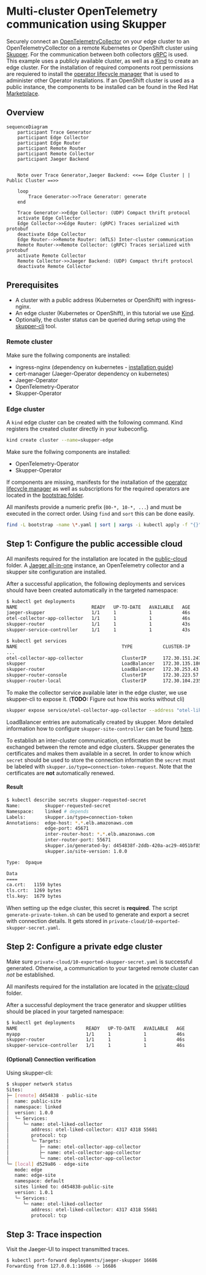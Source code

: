# Multi-cluster OpenTelemetry communication using Skupper

Securely connect an [OpenTelemetryCollector](https://github.com/open-telemetry/opentelemetry-collector) on your edge cluster to an OpenTelemetryCollector on a remote Kubernetes or OpenShift cluster using [Skupper](https://skupper.io/). For the communication between both collectors [gRPC](https://grpc.io/) is used. This example uses a publicly available cluster, as well as a [Kind](https://kind.sigs.k8s.io/) to create an edge cluster. For the installation of required components root permissions are requiered to install the [operator lifecycle manager](https://olm.operatorframework.io/) that is used to administer other Operator installations. If an OpenShift cluster is used as a public instance, the components to be installed can be found in the Red Hat [Marketplace](https://marketplace.redhat.com/en-us).

## Overview

```mermaid
sequenceDiagram
    participant Trace Generator
    participant Edge Collector
    participant Edge Router
    participant Remote Router
    participant Remote Collector
    participant Jaeger Backend


    Note over Trace Generator,Jaeger Backend: <<== Edge Cluster | | Public Cluster ==>>

    loop
        Trace Generator->>Trace Generator: generate
    end

    Trace Generator->>Edge Collector: (UDP) Compact thrift protocol
    activate Edge Collector
    Edge Collector->>Edge Router: (gRPC) Traces serialized with protobuf
    deactivate Edge Collector
    Edge Router-->>Remote Router: (mTLS) Inter-cluster communication
    Remote Router->>Remote Collector: (gRPC) Traces serialized with protobuf
    activate Remote Collector
    Remote Collector->>Jaeger Backend: (UDP) Compact thrift protocol
    deactivate Remote Collector

```

## Prerequisites

- A cluster with a public address (Kubernetes or OpenShift) with ingress-nginx.
- An edge cluster (Kubernetes or OpenShift), in this tutorial we use [Kind](https://kind.sigs.k8s.io/).
- Optionally, the cluster status can be queried during setup using the [skupper-cli](https://github.com/skupperproject/skupper/blob/master/cmd/skupper/README.md) tool.

### Remote cluster

Make sure the follwing components are installed:

- ingress-nginx (dependency on kubernetes - [installation guide](https://kubernetes.github.io/ingress-nginx/deploy))
- cert-manager (Jaeger-Operator dependency on kubernetes)
- Jaeger-Operator
- OpenTelemetry-Operator
- Skupper-Operator

### Edge cluster

A `kind` edge cluster can be created with the following command. Kind registers the created cluster directly in your kubeconfig.

```bash
kind create cluster --name=skupper-edge
```

Make sure the follwing components are installed:

- OpenTelemetry-Operator
- Skupper-Operator

If components are missing, manifests for the installation of the [operator lifecycle manager](https://olm.operatorframework.io/) as well as subscriptions for the required operators are located in the [bootstrap folder](bootstrap).

All manifests provide a numeric prefix (`00-*, 10-*, ...`) and must be executed in the correct order. Using `find` and `sort` this can be done easily.

```bash
find -L bootstrap -name \*.yaml | sort | xargs -i kubectl apply -f "{}"
```

## Step 1: Configure the public accessible cloud

All manifests required for the installation are located in the [public-cloud](public-cloud) folder. A [Jaeger all-in-one](https://www.jaegertracing.io/docs/1.35/operator/#allinone-default-strategy) instance, an OpenTelemetry collector and a skupper site configuration are installed.

After a successful application, the following deployments and services should have been created automatically in the targeted namespace:

```bash
$ kubectl get deployments
NAME                           READY   UP-TO-DATE   AVAILABLE   AGE
jaeger-skupper                 1/1     1            1           46s
otel-collector-app-collector   1/1     1            1           46s
skupper-router                 1/1     1            1           43s
skupper-service-controller     1/1     1            1           43s

$ kubectl get services
NAME                                      TYPE           CLUSTER-IP       EXTERNAL-IP             PORT(S)                                  AGE
...
otel-collector-app-collector              ClusterIP      172.30.151.247   <none>                  4317/TCP,4318/TCP,55681/TCP              43s
skupper                                   LoadBalancer   172.30.135.186   *.*.elb.amazonaws.com   8080:32743/TCP,8081:32319/TCP            43s
skupper-router                            LoadBalancer   172.30.253.43    *.*.elb.amazonaws.com   55671:32766/TCP,45671:30461/TCP          43s
skupper-router-console                    ClusterIP      172.30.223.57    <none>                  8080/TCP                                 43s
skupper-router-local                      ClusterIP      172.30.104.235   <none>                  5671/TCP                                 43s
```

To make the collector service available later in the edge cluster, we use skupper-cli to expose it. (**TODO:** Figure out how this works without cli)

```bash
skupper expose service/otel-collector-app-collector --address "otel-liked-collector"
```

LoadBalancer entries are automatically created by skupper. More detailed information how to configure `skupper-site-controller` can be found [here](https://github.com/skupperproject/skupper/blob/a861728adfec261d2db2c8b5085fc99bcca3d4be/cmd/site-controller/README.md).

To establish an inter-cluster communication, certificates must be exchanged between the remote and edge clusters. Skupper generates the certificates and makes them available in a secret. In order to know which `secret` should be used to store the connection information the `secret` must be labeled with `skupper.io/type=connection-token-request`.
Note that the certificates are **not** automatically renewed.

#### Result

```bash
$ kubectl describe secrets skupper-requested-secret
Name:         skupper-requested-secret
Namespace:    linked # depends
Labels:       skupper.io/type=connection-token
Annotations:  edge-host: *.*.elb.amazonaws.com
              edge-port: 45671
              inter-router-host: *.*.elb.amazonaws.com
              inter-router-port: 55671
              skupper.io/generated-by: d454838f-2ddb-420a-ac29-4051bf85c84a
              skupper.io/site-version: 1.0.0

Type:  Opaque

Data
====
ca.crt:   1159 bytes
tls.crt:  1269 bytes
tls.key:  1679 bytes
```

When setting up the edge cluster, this secret is **required**. The script `generate-private-token.sh` can be used to generate and export a secret with connection details. It gets stored in `private-cloud/10-exported-skupper-secret.yaml`.

## Step 2: Configure a private edge cluster

Make sure `private-cloud/10-exported-skupper-secret.yaml` is successful generated. Otherwise, a communication to your targeted remote cluster can *not* be established.

All manifests required for the installation are located in the [private-cloud](public-cloud) folder.

After a successful deployment the trace generator and skupper utilities should be placed in your targeted namespace:

```bash
$ kubectl get deployments
NAME                         READY   UP-TO-DATE   AVAILABLE   AGE
myapp                        1/1     1            1           46s
skupper-router               1/1     1            1           46s
skupper-service-controller   1/1     1            1           46s
```

#### (Optional) Connection verification

Using skupper-cli:

```bash
$ skupper network status
Sites:
├─ [remote] d454838 - public-site
│  name: public-site
│  namespace: linked
│  version: 1.0.0
│  ╰─ Services:
│     ╰─ name: otel-liked-collector
│        address: otel-liked-collector: 4317 4318 55681
│        protocol: tcp
│        ╰─ Targets:
│           ├─ name: otel-collector-app-collector
│           ├─ name: otel-collector-app-collector
│           ╰─ name: otel-collector-app-collector
╰─ [local] d529a86 - edge-site
   mode: edge
   name: edge-site
   namespace: default
   sites linked to: d454838-public-site
   version: 1.0.1
   ╰─ Services:
      ╰─ name: otel-liked-collector
         address: otel-liked-collector: 4317 4318 55681
         protocol: tcp
```

## Step 3: Trace inspection

Visit the Jaeger-UI to inspect transmitted traces.

```bash
$ kubectl port-forward deployments/jaeger-skupper 16686
Forwarding from 127.0.0.1:16686 -> 16686
```
